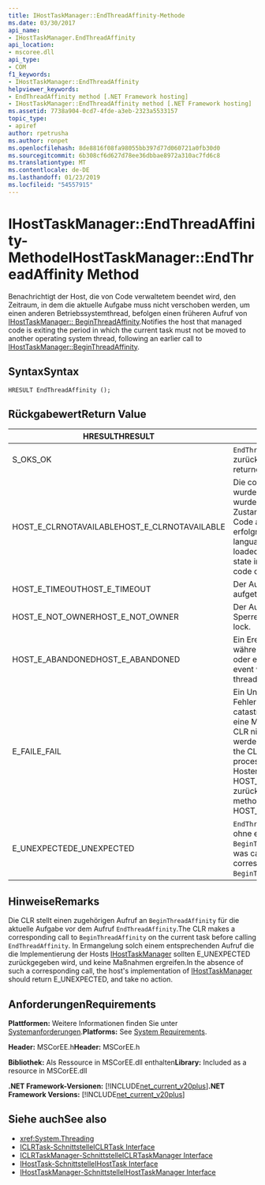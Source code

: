 ```yaml
---
title: IHostTaskManager::EndThreadAffinity-Methode
ms.date: 03/30/2017
api_name:
- IHostTaskManager.EndThreadAffinity
api_location:
- mscoree.dll
api_type:
- COM
f1_keywords:
- IHostTaskManager::EndThreadAffinity
helpviewer_keywords:
- EndThreadAffinity method [.NET Framework hosting]
- IHostTaskManager::EndThreadAffinity method [.NET Framework hosting]
ms.assetid: 7738a904-0cd7-4fde-a3eb-2323a5533157
topic_type:
- apiref
author: rpetrusha
ms.author: ronpet
ms.openlocfilehash: 8de8816f08fa98055bb397d77d060721a0fb30d0
ms.sourcegitcommit: 6b308cf6d627d78ee36dbbae8972a310ac7fd6c8
ms.translationtype: MT
ms.contentlocale: de-DE
ms.lasthandoff: 01/23/2019
ms.locfileid: "54557915"
---
```

# <a name="ihosttaskmanagerendthreadaffinity-method"></a><span data-ttu-id="f2841-102">IHostTaskManager::EndThreadAffinity-Methode</span><span class="sxs-lookup"><span data-stu-id="f2841-102">IHostTaskManager::EndThreadAffinity Method</span></span>
<span data-ttu-id="f2841-103">Benachrichtigt der Host, die von Code verwaltetem beendet wird, den Zeitraum, in dem die aktuelle Aufgabe muss nicht verschoben werden, um einen anderen Betriebssystemthread, befolgen einen früheren Aufruf von [IHostTaskManager:: BeginThreadAffinity](../../../../docs/framework/unmanaged-api/hosting/ihosttaskmanager-beginthreadaffinity-method.md).</span><span class="sxs-lookup"><span data-stu-id="f2841-103">Notifies the host that managed code is exiting the period in which the current task must not be moved to another operating system thread, following an earlier call to [IHostTaskManager::BeginThreadAffinity](../../../../docs/framework/unmanaged-api/hosting/ihosttaskmanager-beginthreadaffinity-method.md).</span></span>  
  
## <a name="syntax"></a><span data-ttu-id="f2841-104">Syntax</span><span class="sxs-lookup"><span data-stu-id="f2841-104">Syntax</span></span>  
  
```  
HRESULT EndThreadAffinity ();  
```  
  
## <a name="return-value"></a><span data-ttu-id="f2841-105">Rückgabewert</span><span class="sxs-lookup"><span data-stu-id="f2841-105">Return Value</span></span>  
  
|<span data-ttu-id="f2841-106">HRESULT</span><span class="sxs-lookup"><span data-stu-id="f2841-106">HRESULT</span></span>|<span data-ttu-id="f2841-107">Beschreibung</span><span class="sxs-lookup"><span data-stu-id="f2841-107">Description</span></span>|  
|-------------|-----------------|  
|<span data-ttu-id="f2841-108">S_OK</span><span class="sxs-lookup"><span data-stu-id="f2841-108">S_OK</span></span>|<span data-ttu-id="f2841-109">`EndThreadAffinity` wurde erfolgreich zurückgegeben.</span><span class="sxs-lookup"><span data-stu-id="f2841-109">`EndThreadAffinity` returned successfully.</span></span>|  
|<span data-ttu-id="f2841-110">HOST_E_CLRNOTAVAILABLE</span><span class="sxs-lookup"><span data-stu-id="f2841-110">HOST_E_CLRNOTAVAILABLE</span></span>|<span data-ttu-id="f2841-111">Die common Language Runtime (CLR) wurde nicht in einen Prozess geladen wurde, oder die CLR ist in einem Zustand, in dem nicht verwalteten Code ausführen oder den Aufruf erfolgreich zu verarbeiten.</span><span class="sxs-lookup"><span data-stu-id="f2841-111">The common language runtime (CLR) has not been loaded into a process, or the CLR is in a state in which it cannot run managed code or process the call successfully.</span></span>|  
|<span data-ttu-id="f2841-112">HOST_E_TIMEOUT</span><span class="sxs-lookup"><span data-stu-id="f2841-112">HOST_E_TIMEOUT</span></span>|<span data-ttu-id="f2841-113">Der Aufruf ist ein Timeout aufgetreten.</span><span class="sxs-lookup"><span data-stu-id="f2841-113">The call timed out.</span></span>|  
|<span data-ttu-id="f2841-114">HOST_E_NOT_OWNER</span><span class="sxs-lookup"><span data-stu-id="f2841-114">HOST_E_NOT_OWNER</span></span>|<span data-ttu-id="f2841-115">Der Aufrufer ist nicht Besitzer der Sperre.</span><span class="sxs-lookup"><span data-stu-id="f2841-115">The caller does not own the lock.</span></span>|  
|<span data-ttu-id="f2841-116">HOST_E_ABANDONED</span><span class="sxs-lookup"><span data-stu-id="f2841-116">HOST_E_ABANDONED</span></span>|<span data-ttu-id="f2841-117">Ein Ereignis wurde abgebrochen, während sich der blockierte Thread oder eine Fiber darauf gewartet.</span><span class="sxs-lookup"><span data-stu-id="f2841-117">An event was canceled while a blocked thread or fiber was waiting on it.</span></span>|  
|<span data-ttu-id="f2841-118">E_FAIL</span><span class="sxs-lookup"><span data-stu-id="f2841-118">E_FAIL</span></span>|<span data-ttu-id="f2841-119">Ein Unbekannter Schwerwiegender Fehler ist aufgetreten.</span><span class="sxs-lookup"><span data-stu-id="f2841-119">An unknown catastrophic failure occurred.</span></span> <span data-ttu-id="f2841-120">Wenn eine Methode E_FAIL zurückgibt, ist die CLR nicht mehr im Prozess verwendet werden.</span><span class="sxs-lookup"><span data-stu-id="f2841-120">When a method returns E_FAIL, the CLR is no longer usable within the process.</span></span> <span data-ttu-id="f2841-121">Nachfolgende Aufrufe zum Hosten der Methoden HOST_E_CLRNOTAVAILABLE zurück.</span><span class="sxs-lookup"><span data-stu-id="f2841-121">Subsequent calls to hosting methods return HOST_E_CLRNOTAVAILABLE.</span></span>|  
|<span data-ttu-id="f2841-122">E_UNEXPECTED</span><span class="sxs-lookup"><span data-stu-id="f2841-122">E_UNEXPECTED</span></span>|<span data-ttu-id="f2841-123">`EndThreadAffinity` wurde aufgerufen, ohne eine zuvor zugehörigen Aufruf an `BeginThreadAffinity`.</span><span class="sxs-lookup"><span data-stu-id="f2841-123">`EndThreadAffinity` was called without an earlier corresponding call to `BeginThreadAffinity`.</span></span>|  
  
## <a name="remarks"></a><span data-ttu-id="f2841-124">Hinweise</span><span class="sxs-lookup"><span data-stu-id="f2841-124">Remarks</span></span>  
 <span data-ttu-id="f2841-125">Die CLR stellt einen zugehörigen Aufruf an `BeginThreadAffinity` für die aktuelle Aufgabe vor dem Aufruf `EndThreadAffinity`.</span><span class="sxs-lookup"><span data-stu-id="f2841-125">The CLR makes a corresponding call to `BeginThreadAffinity` on the current task before calling `EndThreadAffinity`.</span></span> <span data-ttu-id="f2841-126">In Ermangelung solch einem entsprechenden Aufruf die die Implementierung der Hosts [IHostTaskManager](../../../../docs/framework/unmanaged-api/hosting/ihosttaskmanager-interface.md) sollten E_UNEXPECTED zurückgegeben wird, und keine Maßnahmen ergreifen.</span><span class="sxs-lookup"><span data-stu-id="f2841-126">In the absence of such a corresponding call, the host's implementation of [IHostTaskManager](../../../../docs/framework/unmanaged-api/hosting/ihosttaskmanager-interface.md) should return E_UNEXPECTED, and take no action.</span></span>  
  
## <a name="requirements"></a><span data-ttu-id="f2841-127">Anforderungen</span><span class="sxs-lookup"><span data-stu-id="f2841-127">Requirements</span></span>  
 <span data-ttu-id="f2841-128">**Plattformen:** Weitere Informationen finden Sie unter [Systemanforderungen](../../../../docs/framework/get-started/system-requirements.md).</span><span class="sxs-lookup"><span data-stu-id="f2841-128">**Platforms:** See [System Requirements](../../../../docs/framework/get-started/system-requirements.md).</span></span>  
  
 <span data-ttu-id="f2841-129">**Header:** MSCorEE.h</span><span class="sxs-lookup"><span data-stu-id="f2841-129">**Header:** MSCorEE.h</span></span>  
  
 <span data-ttu-id="f2841-130">**Bibliothek:** Als Ressource in MSCorEE.dll enthalten</span><span class="sxs-lookup"><span data-stu-id="f2841-130">**Library:** Included as a resource in MSCorEE.dll</span></span>  
  
 <span data-ttu-id="f2841-131">**.NET Framework-Versionen:** [!INCLUDE[net_current_v20plus](../../../../includes/net-current-v20plus-md.md)]</span><span class="sxs-lookup"><span data-stu-id="f2841-131">**.NET Framework Versions:** [!INCLUDE[net_current_v20plus](../../../../includes/net-current-v20plus-md.md)]</span></span>  
  
## <a name="see-also"></a><span data-ttu-id="f2841-132">Siehe auch</span><span class="sxs-lookup"><span data-stu-id="f2841-132">See also</span></span>
- <xref:System.Threading>
- [<span data-ttu-id="f2841-133">ICLRTask-Schnittstelle</span><span class="sxs-lookup"><span data-stu-id="f2841-133">ICLRTask Interface</span></span>](../../../../docs/framework/unmanaged-api/hosting/iclrtask-interface.md)
- [<span data-ttu-id="f2841-134">ICLRTaskManager-Schnittstelle</span><span class="sxs-lookup"><span data-stu-id="f2841-134">ICLRTaskManager Interface</span></span>](../../../../docs/framework/unmanaged-api/hosting/iclrtaskmanager-interface.md)
- [<span data-ttu-id="f2841-135">IHostTask-Schnittstelle</span><span class="sxs-lookup"><span data-stu-id="f2841-135">IHostTask Interface</span></span>](../../../../docs/framework/unmanaged-api/hosting/ihosttask-interface.md)
- [<span data-ttu-id="f2841-136">IHostTaskManager-Schnittstelle</span><span class="sxs-lookup"><span data-stu-id="f2841-136">IHostTaskManager Interface</span></span>](../../../../docs/framework/unmanaged-api/hosting/ihosttaskmanager-interface.md)
